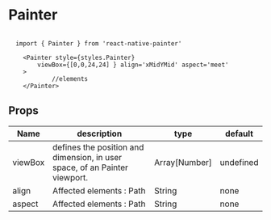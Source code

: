 # Painter

```JS

  import { Painter } from 'react-native-painter'
  
    <Painter style={styles.Painter} 
        viewBox={[0,0,24,24] } align='xMidYMid' aspect='meet'
    >
            //elements
    </Painter>
```

## Props

| Name | description | type | default |
| --- | --- | --- | --- |
| viewBox | defines the position and dimension, in user space, of an Painter viewport.     | Array[Number] | undefined |
| align | Affected elements : Path     | String | none |
| aspect | Affected elements : Path    | String | none |